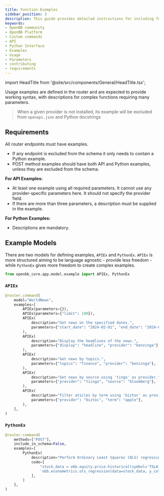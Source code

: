 ```yaml
---
title: Function Examples
sidebar_position: 3
description: This guide provides detailed instructions for including function examples in the router endpoints of the OpenBB Platform.
keywords:
- OpenBB community
- OpenBB Platform
- Custom commands
- API
- Python Interface
- Examples
- Usage
- Parameters
- contributing
- requirements
---
```


import HeadTitle from '@site/src/components/General/HeadTitle.tsx';

<HeadTitle title="Function Examples - Contributing - Development | OpenBB Platform Docs" />

Usage examples are defined in the router and are expected to provide working syntax,
with descriptions for complex functions requiring many parameters.

> When a given provider is not installed, its example will be excluded from `openapi.json` and Python docstrings

## Requirements

All router endpoints must have examples.

- If any endpoint is excluded from the schema it only needs to contain a Python example.
- POST method examples should have both API and Python examples, unless they are excluded from the schema.

**For API Examples:**

- At least one example using all required parameters. It cannot use any provider-specific parameters here. It should not specify the provider field.
- If there are more than three parameters, a description must be supplied in the example.

**For Python Examples:**

- Descriptions are mandatory.


## Example Models

There are two models for defining examples, `APIEx` and `PythonEx`. `APIEx` is more structured aiming to be language agnostic - provide less freedom - while `PythonEx` gives more freedom to create complex examples.

```python
from openbb_core.app.model.example import APIEx, PythonEx
```

### `APIEx`

```python
@router.command(
    model="WorldNews",
    examples=[
        APIEx(parameters={}),
        APIEx(parameters={"limit": 100}),
        APIEx(
            description="Get news on the specified dates.",
            parameters={"start_date": "2024-02-01", "end_date": "2024-02-07"},
        ),
        APIEx(
            description="Display the headlines of the news.",
            parameters={"display": "headline", "provider": "benzinga"},
        ),
        APIEx(
            description="Get news by topics.",
            parameters={"topics": "finance", "provider": "benzinga"},
        ),
        APIEx(
            description="Get news by source using 'tingo' as provider.",
            parameters={"provider": "tiingo", "source": "bloomberg"},
        ),
        APIEx(
            description="Filter aticles by term using 'biztoc' as provider.",
            parameters={"provider": "biztoc", "term": "apple"},
        ),
    ],
)
```

### `PythonEx`

```python
@router.command(
    methods=["POST"],
    include_in_schema=False,
    examples=[
        PythonEx(
            description="Perform Ordinary Least Squares (OLS) regression.",
            code=[
                "stock_data = obb.equity.price.historical(symbol='TSLA', start_date='2023-01-01', provider='fmp').to_df()",
                'obb.econometrics.ols_regression(data=stock_data, y_column="close", x_columns=["open", "high", "low"])',
            ],
        )
    ],
)
```
